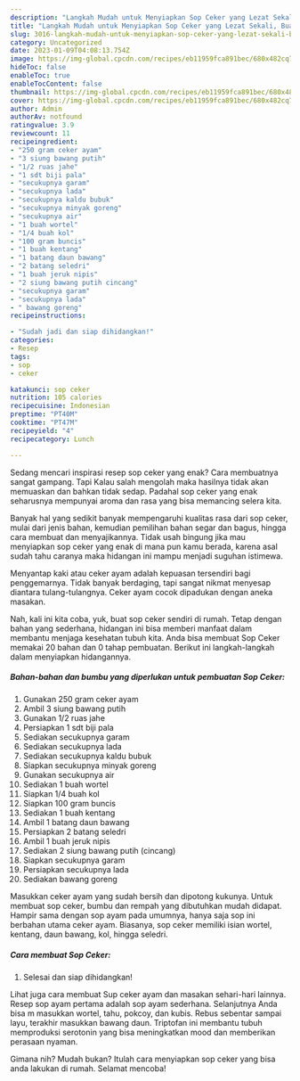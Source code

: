 ```yaml
---
description: "Langkah Mudah untuk Menyiapkan Sop Ceker yang Lezat Sekali, Buat Buka Puasa Enak Banget"
title: "Langkah Mudah untuk Menyiapkan Sop Ceker yang Lezat Sekali, Buat Buka Puasa Enak Banget"
slug: 3016-langkah-mudah-untuk-menyiapkan-sop-ceker-yang-lezat-sekali-buat-buka-puasa-enak-banget
category: Uncategorized
date: 2023-01-09T04:08:13.754Z
image: https://img-global.cpcdn.com/recipes/eb11959fca891bec/680x482cq70/sop-ceker-foto-resep-utama.jpg
hideToc: false
enableToc: true
enableTocContent: false
thumbnail: https://img-global.cpcdn.com/recipes/eb11959fca891bec/680x482cq70/sop-ceker-foto-resep-utama.jpg
cover: https://img-global.cpcdn.com/recipes/eb11959fca891bec/680x482cq70/sop-ceker-foto-resep-utama.jpg
author: Admin
authorAv: notfound
ratingvalue: 3.9
reviewcount: 11
recipeingredient:
- "250 gram ceker ayam"
- "3 siung bawang putih"
- "1/2 ruas jahe"
- "1 sdt biji pala"
- "secukupnya garam"
- "secukupnya lada"
- "secukupnya kaldu bubuk"
- "secukupnya minyak goreng"
- "secukupnya air"
- "1 buah wortel"
- "1/4 buah kol"
- "100 gram buncis"
- "1 buah kentang"
- "1 batang daun bawang"
- "2 batang seledri"
- "1 buah jeruk nipis"
- "2 siung bawang putih cincang"
- "secukupnya garam"
- "secukupnya lada"
- " bawang goreng"
recipeinstructions:

- "Sudah jadi dan siap dihidangkan!"
categories:
- Resep
tags:
- sop
- ceker

katakunci: sop ceker 
nutrition: 105 calories
recipecuisine: Indonesian
preptime: "PT40M"
cooktime: "PT47M"
recipeyield: "4"
recipecategory: Lunch

---
```



Sedang mencari inspirasi resep sop ceker yang enak? Cara membuatnya sangat gampang. Tapi Kalau salah mengolah maka hasilnya tidak akan memuaskan dan bahkan tidak sedap. Padahal sop ceker yang enak seharusnya mempunyai aroma dan rasa yang bisa memancing selera kita.


Banyak hal yang sedikit banyak mempengaruhi kualitas rasa dari sop ceker, mulai dari jenis bahan, kemudian pemilihan bahan segar dan bagus, hingga cara membuat dan menyajikannya. Tidak usah bingung jika mau menyiapkan sop ceker yang enak di mana pun kamu berada, karena asal sudah tahu caranya maka hidangan ini mampu menjadi suguhan istimewa.

Menyantap kaki atau ceker ayam adalah kepuasan tersendiri bagi penggemarnya. Tidak banyak berdaging, tapi sangat nikmat menyesap diantara tulang-tulangnya. Ceker ayam cocok dipadukan dengan aneka masakan.


Nah, kali ini kita coba, yuk, buat sop ceker sendiri di rumah. Tetap dengan bahan yang sederhana, hidangan ini bisa memberi manfaat dalam membantu menjaga kesehatan tubuh kita. Anda bisa membuat Sop Ceker memakai 20 bahan dan 0 tahap pembuatan. Berikut ini langkah-langkah dalam menyiapkan hidangannya.

<!--inarticleads1-->

##### Bahan-bahan dan bumbu yang diperlukan untuk pembuatan Sop Ceker:

1. Gunakan 250 gram ceker ayam
1. Ambil 3 siung bawang putih
1. Gunakan 1/2 ruas jahe
1. Persiapkan 1 sdt biji pala
1. Sediakan secukupnya garam
1. Sediakan secukupnya lada
1. Sediakan secukupnya kaldu bubuk
1. Siapkan secukupnya minyak goreng
1. Gunakan secukupnya air
1. Sediakan 1 buah wortel
1. Siapkan 1/4 buah kol
1. Siapkan 100 gram buncis
1. Sediakan 1 buah kentang
1. Ambil 1 batang daun bawang
1. Persiapkan 2 batang seledri
1. Ambil 1 buah jeruk nipis
1. Sediakan 2 siung bawang putih (cincang)
1. Siapkan secukupnya garam
1. Persiapkan secukupnya lada
1. Sediakan  bawang goreng


Masukkan ceker ayam yang sudah bersih dan dipotong kukunya. Untuk membuat sop ceker, bumbu dan rempah yang dibutuhkan mudah didapat. Hampir sama dengan sop ayam pada umumnya, hanya saja sop ini berbahan utama ceker ayam. Biasanya, sop ceker memiliki isian wortel, kentang, daun bawang, kol, hingga seledri. 

<!--inarticleads2-->

##### Cara membuat Sop Ceker:


1. Selesai dan siap dihidangkan!

Lihat juga cara membuat Sup ceker ayam dan masakan sehari-hari lainnya. Resep sop ayam pertama adalah sop ayam sederhana. Selanjutnya Anda bisa m masukkan wortel, tahu, pokcoy, dan kubis. Rebus sebentar sampai layu, terakhir masukkan bawang daun. Triptofan ini membantu tubuh memproduksi serotonin yang bisa meningkatkan mood dan memberikan perasaan nyaman. 

Gimana nih? Mudah bukan? Itulah cara menyiapkan sop ceker yang bisa anda lakukan di rumah. Selamat mencoba!
